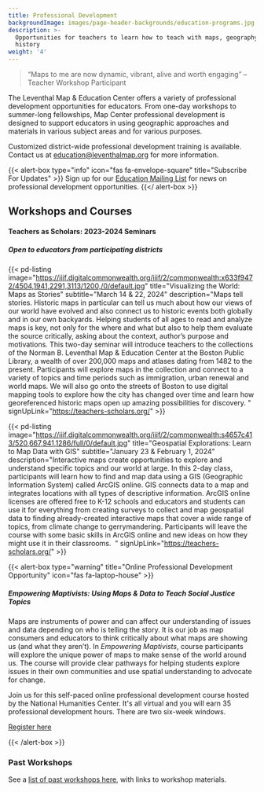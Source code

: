 ```yaml
---
title: Professional Development
backgroundImage: images/page-header-backgrounds/education-programs.jpg
description: >-
  Opportunities for teachers to learn how to teach with maps, geography, and
  history
weight: '4'
---
```


> “Maps to me are now dynamic, vibrant, alive and worth engaging” –Teacher Workshop Participant

The Leventhal Map & Education Center offers a variety of professional development opportunities for educators. From one-day workshops to summer-long fellowships, Map Center professional development is designed to support educators in using geographic approaches and materials in various subject areas and for various purposes.

Customized district-wide professional development training is available. Contact us at [education@leventhalmap.org](mailto:education@leventhalmap.org) for more information.

{{\< alert-box type="info" icon="fas fa-envelope-square" title="Subscribe For Updates" >}}
Sign up for our [Education Mailing List](https://www.leventhalmap.org/subscribe/) for news on professional development opportunities.
{{\</ alert-box >}}

## Workshops and Courses

#### Teachers as Scholars: 2023-2024 Seminars

##### Open to educators from participating districts

{{\< pd-listing
image="https://iiif.digitalcommonwealth.org/iiif/2/commonwealth:x633f9472/4504,1941,2291,3113/1200,/0/default.jpg"
title="Visualizing the World: Maps as Stories"
subtitle="March 14 & 22, 2024"
description="Maps tell stories. Historic maps in particular can tell us much about how our views of our world have evolved and also connect us to historic events both globally and in our own backyards. Helping students of all ages to read and analyze maps is key, not only for the where and what but also to help them evaluate the source critically, asking about the context, author’s purpose and motivations. This two-day seminar will introduce teachers to the collections of the Norman B. Leventhal Map & Education Center at the Boston Public Library, a wealth of over 200,000 maps and atlases dating from 1482 to the present. Participants will explore maps in the collection and connect to a variety of topics and time periods such as immigration, urban renewal and world maps. We will also go onto the streets of Boston to use digital mapping tools to explore how the city has changed over time and learn how georeferenced historic maps open up amazing possibilities for discovery. "
signUpLink="https://teachers-scholars.org/" >}}

{{\< pd-listing
image="https://iiif.digitalcommonwealth.org/iiif/2/commonwealth:s4657c413/520,667,941,1286/full/0/default.jpg"
title="Geospatial Explorations: Learn to Map Data with GIS"
subtitle="January 23 & February 1, 2024"
description="Interactive maps create opportunities to explore and understand specific topics and our world at large. In this 2-day class, participants will learn how to find and map data using a GIS (Geographic Information System) called ArcGIS online. GIS connects data to a map and integrates locations with all types of descriptive information. ArcGIS online licenses are offered free to K-12 schools and educators and students can use it for everything from creating surveys to collect and map geospatial data to finding already-created interactive maps that cover a wide range of topics, from climate change to gerrymandering. Participants will leave the course with some basic skills in ArcGIS online and new ideas on how they might use it in their classrooms.  "
signUpLink="https://teachers-scholars.org/" >}}

{{\< alert-box type="warning" title="Online Professional Development Opportunity" icon="fas fa-laptop-house" >}}

##### Empowering Maptivists: Using Maps & Data to Teach Social Justice Topics

Maps are instruments of power and can affect our understanding of issues and data depending on who is telling the story. It is our job as map consumers and educators to think critically about what maps are showing us (and what they aren’t). In *Empowering Maptivists*, course participants will explore the unique power of maps to make sense of the world around us. The course will provide clear pathways for helping students explore issues in their own communities and use spatial understanding to advocate for change.

Join us for this self-paced online professional development course hosted by the National Humanities Center. It's all virtual and you will earn 35 professional development hours. There are two six-week windows.

<a class="btn btn-xs btn-outline-primary mt-2" href="https://nationalhumanitiescenter.org/education-programs/courses/empowering-maptivists-using-maps-data-to-examine-social-issues-humanities-classroom/" target="_blank"><i class="fas fa-user-plus"></i> Register here</a>

{{\< /alert-box >}}

### Past Workshops

See a [list of past workshops here](/education/k12/past-workshops), with links to workshop materials.

